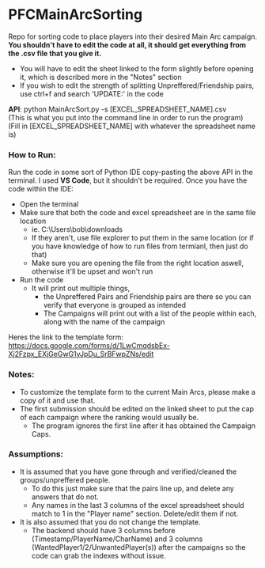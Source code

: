 # PFCMainArcSorting
Repo for sorting code to place players into their desired Main Arc campaign.  
**You shouldn't have to edit the code at all, it should get everything from the .csv file that you give it.**  
  - You will have to edit the sheet linked to the form slightly before opening it, which is described more in the "Notes" section
  - If you wish to edit the strength of splitting Unpreffered/Friendship pairs, use ctrl+f and search 'UPDATE:' in the code

**API**: python MainArcSort.py -s [EXCEL_SPREADSHEET_NAME].csv  
(This is what you put into the command line in order to run the program)  
(Fill in [EXCEL_SPREADSHEET_NAME] with whatever the spreadsheet name is)  

### How to Run:
Run the code in some sort of Python IDE copy-pasting the above API in the terminal.
I used **VS Code**, but it shouldn't be required.
Once you have the code within the IDE:
- Open the terminal
- Make sure that both the code and excel spreadsheet are in the same file location
  - ie. C:\Users\bob\downloads
  - If they aren't, use file explorer to put them in the same location (or if you have knowledge of how to run files from termianl, then just do that)
  - Make sure you are opening the file from the right location aswell, otherwise it'll be upset and won't run
- Run the code
  - It will print out multiple things,
    - the Unpreffered Pairs and Friendship pairs are there so you can verify that everyone is grouped as intended
    - The Campaigns will print out with a list of the people within each, along with the name of the campaign

Heres the link to the template form:  
https://docs.google.com/forms/d/1LwCmqdsbEx-Xj2Fzpx_EXjGeGwG1yJpDu_SrBFwpZNs/edit  

### Notes:
- To customize the template form to the current Main Arcs, please make a copy of it and use that.
- The first submission should be edited on the linked sheet to put the cap of each campaign where the ranking would usually be.
  - The program ignores the first line after it has obtained the Campaign Caps.

### Assumptions:
- It is assumed that you have gone through and verified/cleaned the groups/unpreffered people.
  - To do this just make sure that the pairs line up, and delete any answers that do not.
  - Any names in the last 3 columns of the excel spreadsheet should match to 1 in the "Player name" section. Delete/edit them if not.
- It is also assumed that you do not change the template.
  - The backend should have 3 columns before (Timestamp/PlayerName/CharName) and 3 columns (WantedPlayer1/2/UnwantedPlayer(s)) after the campaigns so the code can grab the indexes without issue.
